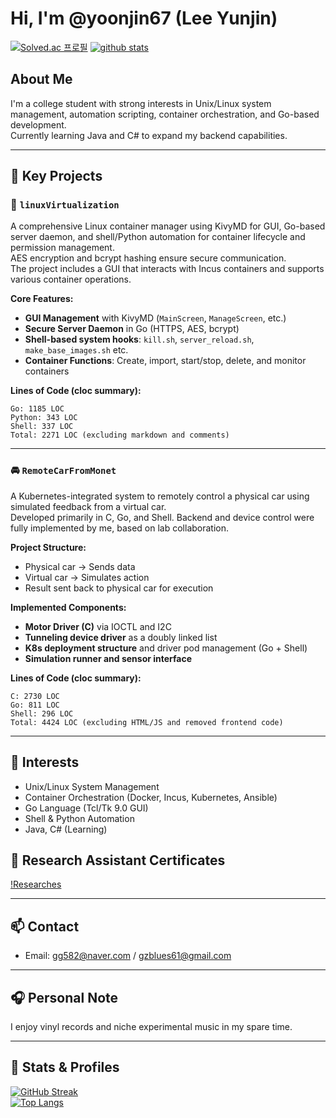 
# Hi, I'm @yoonjin67 (Lee Yunjin)

[![Solved.ac 프로필](http://mazassumnida.wtf/api/generate_badge?boj=yoonjin67)](https://solved.ac/yoonjin67)
[![github stats](https://github-readme-stats.vercel.app/api?username=yoonjin67)](https://github.com/anuraghazra/github-readme-stats)

## About Me

I'm a college student with strong interests in Unix/Linux system management, automation scripting, container orchestration, and Go-based development.  
Currently learning Java and C# to expand my backend capabilities.

---

## 🧩 Key Projects

### 🔧 `linuxVirtualization`
A comprehensive Linux container manager using KivyMD for GUI, Go-based server daemon, and shell/Python automation for container lifecycle and permission management.  
AES encryption and bcrypt hashing ensure secure communication.  
The project includes a GUI that interacts with Incus containers and supports various container operations.

**Core Features:**
- **GUI Management** with KivyMD (`MainScreen`, `ManageScreen`, etc.)
- **Secure Server Daemon** in Go (HTTPS, AES, bcrypt)
- **Shell-based system hooks**: `kill.sh`, `server_reload.sh`, `make_base_images.sh` etc.
- **Container Functions**: Create, import, start/stop, delete, and monitor containers

**Lines of Code (cloc summary):**
```
Go: 1185 LOC  
Python: 343 LOC  
Shell: 337 LOC  
Total: 2271 LOC (excluding markdown and comments)
```

---

### 🚘 `RemoteCarFromMonet`
A Kubernetes-integrated system to remotely control a physical car using simulated feedback from a virtual car.  
Developed primarily in C, Go, and Shell. Backend and device control were fully implemented by me, based on lab collaboration.

**Project Structure:**
- Physical car → Sends data  
- Virtual car → Simulates action  
- Result sent back to physical car for execution

**Implemented Components:**
- **Motor Driver (C)** via IOCTL and I2C  
- **Tunneling device driver** as a doubly linked list  
- **K8s deployment structure** and driver pod management (Go + Shell)  
- **Simulation runner and sensor interface**

**Lines of Code (cloc summary):**
```
C: 2730 LOC  
Go: 811 LOC  
Shell: 296 LOC  
Total: 4424 LOC (excluding HTML/JS and removed frontend code)
```

---

## 🧠 Interests

- Unix/Linux System Management
- Container Orchestration (Docker, Incus, Kubernetes, Ansible)
- Go Language (Tcl/Tk 9.0 GUI)
- Shell & Python Automation
- Java, C# (Learning)
## 🧠 Research Assistant Certificates
[!Researches](./certs.png)

---

## 📫 Contact

- Email: [gg582@naver.com](mailto:gg582@naver.com) / [gzblues61@gmail.com](mailto:gzblues61@gmail.com)

---


## 🎧 Personal Note

I enjoy vinyl records and niche experimental music in my spare time.

---

## 🔗 Stats & Profiles

[![GitHub Streak](http://github-readme-streak-stats.herokuapp.com?user=yoonjin67&theme=dark)](https://git.io/streak-stats)  
[![Top Langs](https://github-readme-stats.vercel.app/api/top-langs/?username=yoonjin67&layout=compact&theme=dark&exclude_repo=BaekjoonProblemSolvingCollections,linux-grate-10percent-overclock-test,RIOTOS-car,DOOM)](https://github.com/anuraghazra/github-readme-stats)
